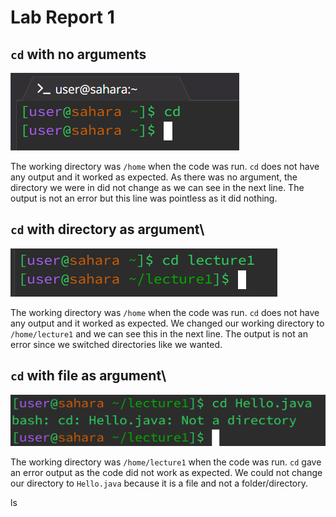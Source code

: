 # Lab Report 1


## `cd` with no arguments
![Image](CdNoArg.png)


The working directory was `/home` when the code was run. `cd` does not have any output and it worked as expected. As there was no argument, the directory we were in did not change as we can see in the next line. The output is not an error but this line was pointless as it did nothing.


## `cd` with directory as argument\
![Image](CdArgDirect.png)


The working directory was `/home` when the code was run. `cd` does not have any output and it worked as expected. We changed our working directory to `/home/lecture1` and we can see this in the next line. The output is not an error since we switched directories like we wanted.


## `cd` with file as argument\
![Image](CdArgFile.png)


The working directory was `/home/lecture1` when the code was run. `cd` gave an error output as the code did not work as expected. We could not change our directory to `Hello.java` because it is a file and not a folder/directory.


ls
